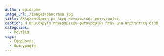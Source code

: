 ```yaml
---
author: epidrome
image_url: /images/panorama.jpg
title: Αλληλεπίδραση με λήψη πανοραμικής φωτογραφίας 
caption: Η δημιουργία πανοραμικών φωτογραφιών ήταν μια απαιτητική διαδικασία στην παραδοσιακή και στην ψηφιακή φωτογραφία, αφού έπρεπε να γίνουν ξεχωριστές αλλά συντονισμένες λήψεις σε διαφορετικές χρονικές στιγμές· μέχρι που τα έξυπνα κινητά έδωσαν τη δυνατότητα της επιτόπου εκτέλεσης μιας διαδραστικής εφαρμογής που διευκολύνει τον χρήστη στη δημιουργία πανοραμικής φωτογραφίας απευθείας στη συσκευή του, χάρη στον αισθητήρα κίνησης και στις δυνατότητες απεικόνισης και υπολογισμού του κινητού.
categories:
  - Μοντέλα
tags:
  - Εφαρμογές
  - Φωτογραφία
---
```

